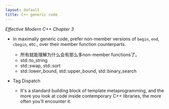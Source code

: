 ```yaml
---
layout: default
title: C++ generic code
---
```


*Effective Modern C++ Chapter 3*

* In maximally generic code, prefer non-member versions of `begin`, `end`, `cbegin`, etc., over their member function counterparts.
   * 所有就能理解为什么会有那么多non-member functions了。
   * std::to_string
   * std::swap, std::sort
   * std::lower_bound, std::upper_bound, std::binary_search

* Tag Dispatch
   * It's a standard building block of template metaprogramming, and the more you look at code inside contemporary C++ libraries, the more often you'll encounter it.
   


